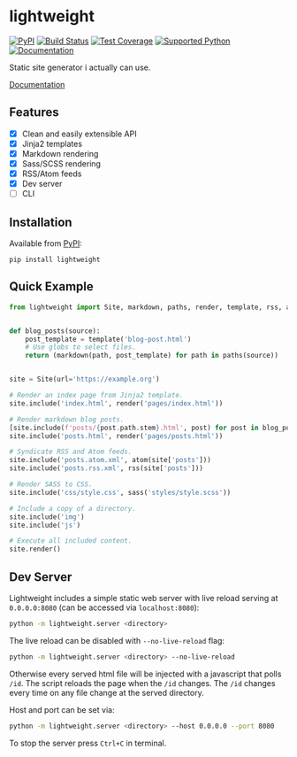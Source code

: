 # lightweight
[![PyPI](https://img.shields.io/pypi/v/lightweight)][pypi]
[![Build Status](https://img.shields.io/azure-devops/build/misha-drachuk/lightweight/8)](https://dev.azure.com/misha-drachuk/lightweight/_build/latest?definitionId=8&branchName=master)
[![Test Coverage](https://img.shields.io/coveralls/github/mdrachuk/lightweight/master)](https://coveralls.io/github/mdrachuk/lightweight)
[![Supported Python](https://img.shields.io/pypi/pyversions/lightweight)][pypi]
[![Documentation](https://img.shields.io/readthedocs/lightweight)][docs]

Static site generator i actually can use.

[Documentation][docs]


## Features
- [x] Clean and easily extensible API 
- [x] Jinja2 templates
- [x] Markdown rendering
- [x] Sass/SCSS rendering
- [x] RSS/Atom feeds
- [x] Dev server
- [ ] CLI

## Installation
Available from [PyPI][pypi]:
```shell
pip install lightweight
```

## Quick Example
```python
from lightweight import Site, markdown, paths, render, template, rss, atom, sass


def blog_posts(source):
    post_template = template('blog-post.html')
    # Use globs to select files.
    return (markdown(path, post_template) for path in paths(source))


site = Site(url='https://example.org')

# Render an index page from Jinja2 template.
site.include('index.html', render('pages/index.html'))

# Render markdown blog posts.
[site.include(f'posts/{post.path.stem}.html', post) for post in blog_posts('posts/**.md')]
site.include('posts.html', render('pages/posts.html'))

# Syndicate RSS and Atom feeds.
site.include('posts.atom.xml', atom(site['posts']))
site.include('posts.rss.xml', rss(site['posts']))

# Render SASS to CSS.
site.include('css/style.css', sass('styles/style.scss'))

# Include a copy of a directory.
site.include('img')
site.include('js')

# Execute all included content. 
site.render()
```

## Dev Server

Lightweight includes a simple static web server with live reload 
serving at `0.0.0.0:8080` (can be accessed via `localhost:8080`):
```bash
python -m lightweight.server <directory>
```

The live reload can be disabled with `--no-live-reload` flag:
```bash
python -m lightweight.server <directory> --no-live-reload
```
Otherwise every served html file will be injected with a javascript that polls `/id`.
The script reloads the page when the `/id` changes.
The `/id` changes every time on any file change at the served directory.

Host and port can be set via:
```bash
python -m lightweight.server <directory> --host 0.0.0.0 --port 8080
```

To stop the server press `Ctrl+C` in terminal.


[pypi]: https://pypi.org/project/lightweight/
[docs]: https://lightweight.readthedocs.io/en/latest/ 

